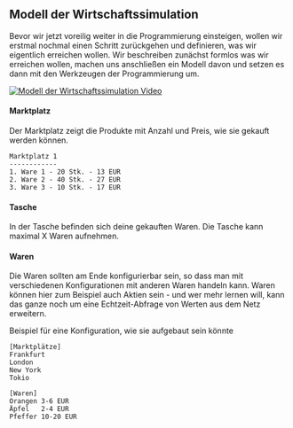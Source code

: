 
## Modell der Wirtschaftssimulation

Bevor wir jetzt voreilig weiter in die Programmierung einsteigen, wollen wir erstmal nochmal einen Schritt zurückgehen und definieren, was wir eigentlich erreichen wollen. Wir beschreiben zunächst formlos was wir erreichen wollen, machen uns anschließen ein Modell davon und setzen es dann mit den Werkzeugen der Programmierung um.

[![Modell der Wirtschaftssimulation Video](https://img.youtube.com/vi/vLI5kN-_654/maxresdefault.jpg)](https://youtu.be/vLI5kN-_654)

#### Marktplatz

Der Marktplatz zeigt die Produkte mit Anzahl und Preis, wie sie gekauft werden können.

```
Marktplatz 1
------------
1. Ware 1 - 20 Stk. - 13 EUR
2. Ware 2 - 40 Stk. - 27 EUR
3. Ware 3 - 10 Stk. - 17 EUR
```

#### Tasche

In der Tasche befinden sich deine gekauften Waren. Die Tasche kann maximal X Waren aufnehmen.

#### Waren

Die Waren sollten am Ende konfigurierbar sein, so dass man mit verschiedenen Konfigurationen mit anderen Waren handeln kann. Waren können hier zum Beispiel auch Aktien sein - und wer mehr lernen will, kann das ganze noch um eine Echtzeit-Abfrage von Werten aus dem Netz erweitern.

Beispiel für eine Konfiguration, wie sie aufgebaut sein könnte
```
[Marktplätze]
Frankfurt
London
New York
Tokio

[Waren]
Orangen 3-6 EUR
Äpfel   2-4 EUR
Pfeffer 10-20 EUR
```
